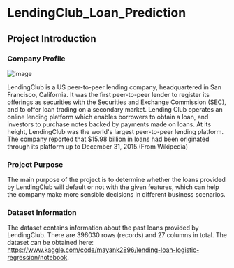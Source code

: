 # LendingClub_Loan_Prediction
## Project Introduction
### Company Profile
![image](https://user-images.githubusercontent.com/97312018/184991173-ae96bf7f-f3d8-4d25-9c21-1e57e6d9362a.png)

LendingClub is a US peer-to-peer lending company, headquartered in San Francisco, California. It was the first peer-to-peer lender to register its offerings as securities with the Securities and Exchange Commission (SEC), and to offer loan trading on a secondary market. Lending Club operates an online lending platform which enables borrowers to obtain a loan, and investors to purchase notes backed by payments made on loans. At its height, LendingClub was the world's largest peer-to-peer lending platform. The company reported that $15.98 billion in loans had been originated through its platform up to December 31, 2015.(From Wikipedia)
### Project Purpose
The main purpose of the project is to determine whether the loans provided by LendingClub will default or not with the given features, which can help the company make more sensible decisions in different business scenarios.
### Dataset Information
The dataset contains information about the past loans provided by LendingClub. There are 396030 rows (records) and 27 columns in total. The dataset can be obtained here: https://www.kaggle.com/code/mayank2896/lending-loan-logistic-regression/notebook.
